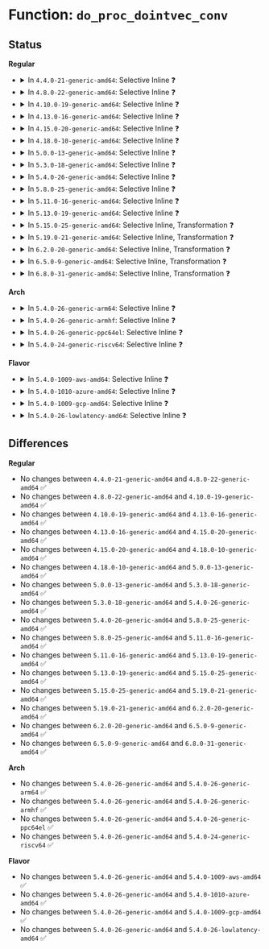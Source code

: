 # Function: <code>do_proc_dointvec_conv</code>

## Status
<b>Regular</b>
<ul>
<li>
<details>
<summary>In <code>4.4.0-21-generic-amd64</code>: Selective Inline ❓</summary>

```c
int do_proc_dointvec_conv(bool * negp, long unsigned int * lvalp, int * valp, int write, void * data)
```

```json
{
  "name": "do_proc_dointvec_conv",
  "collision_type": "Unique Static",
  "inline_type": "Selective",
  "funcs": [
    {
      "addr": 18446744071579401040,
      "name": "do_proc_dointvec_conv",
      "external": false,
      "loc": "kernel/sysctl.c:2039",
      "file": "kernel/sysctl.c",
      "inline": "not declared, inlined",
      "caller_inline": [],
      "caller_func": []
    }
  ],
  "symbols": [
    {
      "addr": 18446744071579401040,
      "name": "do_proc_dointvec_conv",
      "section": ".text",
      "bind": "STB_LOCAL",
      "size": 90
    }
  ]
}
```
</details>
</li>
<li>
<details>
<summary>In <code>4.8.0-22-generic-amd64</code>: Selective Inline ❓</summary>

```c
int do_proc_dointvec_conv(bool * negp, long unsigned int * lvalp, int * valp, int write, void * data)
```

```json
{
  "name": "do_proc_dointvec_conv",
  "collision_type": "Unique Static",
  "inline_type": "Selective",
  "funcs": [
    {
      "addr": 18446744071579412944,
      "name": "do_proc_dointvec_conv",
      "external": false,
      "loc": "kernel/sysctl.c:2159",
      "file": "kernel/sysctl.c",
      "inline": "not declared, inlined",
      "caller_inline": [],
      "caller_func": []
    }
  ],
  "symbols": [
    {
      "addr": 18446744071579412944,
      "name": "do_proc_dointvec_conv",
      "section": ".text",
      "bind": "STB_LOCAL",
      "size": 90
    }
  ]
}
```
</details>
</li>
<li>
<details>
<summary>In <code>4.10.0-19-generic-amd64</code>: Selective Inline ❓</summary>

```c
int do_proc_dointvec_conv(bool * negp, long unsigned int * lvalp, int * valp, int write, void * data)
```

```json
{
  "name": "do_proc_dointvec_conv",
  "collision_type": "Unique Static",
  "inline_type": "Selective",
  "funcs": [
    {
      "addr": 18446744071579433248,
      "name": "do_proc_dointvec_conv",
      "external": false,
      "loc": "kernel/sysctl.c:2144",
      "file": "kernel/sysctl.c",
      "inline": "not declared, inlined",
      "caller_inline": [],
      "caller_func": []
    }
  ],
  "symbols": [
    {
      "addr": 18446744071579433248,
      "name": "do_proc_dointvec_conv",
      "section": ".text",
      "bind": "STB_LOCAL",
      "size": 90
    }
  ]
}
```
</details>
</li>
<li>
<details>
<summary>In <code>4.13.0-16-generic-amd64</code>: Selective Inline ❓</summary>

```c
int do_proc_dointvec_conv(bool * negp, long unsigned int * lvalp, int * valp, int write, void * data)
```

```json
{
  "name": "do_proc_dointvec_conv",
  "collision_type": "Unique Static",
  "inline_type": "Selective",
  "funcs": [
    {
      "addr": 18446744071579421104,
      "name": "do_proc_dointvec_conv",
      "external": false,
      "loc": "kernel/sysctl.c:2168",
      "file": "kernel/sysctl.c",
      "inline": "not declared, inlined",
      "caller_inline": [],
      "caller_func": []
    }
  ],
  "symbols": [
    {
      "addr": 18446744071579421104,
      "name": "do_proc_dointvec_conv",
      "section": ".text",
      "bind": "STB_LOCAL",
      "size": 90
    }
  ]
}
```
</details>
</li>
<li>
<details>
<summary>In <code>4.15.0-20-generic-amd64</code>: Selective Inline ❓</summary>

```c
int do_proc_dointvec_conv(bool * negp, long unsigned int * lvalp, int * valp, int write, void * data)
```

```json
{
  "name": "do_proc_dointvec_conv",
  "collision_type": "Unique Static",
  "inline_type": "Selective",
  "funcs": [
    {
      "addr": 18446744071579448864,
      "name": "do_proc_dointvec_conv",
      "external": false,
      "loc": "kernel/sysctl.c:2160",
      "file": "kernel/sysctl.c",
      "inline": "not declared, inlined",
      "caller_inline": [],
      "caller_func": []
    }
  ],
  "symbols": [
    {
      "addr": 18446744071579448864,
      "name": "do_proc_dointvec_conv",
      "section": ".text",
      "bind": "STB_LOCAL",
      "size": 90
    }
  ]
}
```
</details>
</li>
<li>
<details>
<summary>In <code>4.18.0-10-generic-amd64</code>: Selective Inline ❓</summary>

```c
int do_proc_dointvec_conv(bool * negp, long unsigned int * lvalp, int * valp, int write, void * data)
```

```json
{
  "name": "do_proc_dointvec_conv",
  "collision_type": "Unique Static",
  "inline_type": "Selective",
  "funcs": [
    {
      "addr": 18446744071579463808,
      "name": "do_proc_dointvec_conv",
      "external": false,
      "loc": "kernel/sysctl.c:2165",
      "file": "kernel/sysctl.c",
      "inline": "not declared, inlined",
      "caller_inline": [],
      "caller_func": []
    }
  ],
  "symbols": [
    {
      "addr": 18446744071579463808,
      "name": "do_proc_dointvec_conv",
      "section": ".text",
      "bind": "STB_LOCAL",
      "size": 90
    }
  ]
}
```
</details>
</li>
<li>
<details>
<summary>In <code>5.0.0-13-generic-amd64</code>: Selective Inline ❓</summary>

```c
int do_proc_dointvec_conv(bool * negp, long unsigned int * lvalp, int * valp, int write, void * data)
```

```json
{
  "name": "do_proc_dointvec_conv",
  "collision_type": "Unique Static",
  "inline_type": "Selective",
  "funcs": [
    {
      "addr": 18446744071579497392,
      "name": "do_proc_dointvec_conv",
      "external": false,
      "loc": "kernel/sysctl.c:2213",
      "file": "kernel/sysctl.c",
      "inline": "not declared, inlined",
      "caller_inline": [],
      "caller_func": []
    }
  ],
  "symbols": [
    {
      "addr": 18446744071579497392,
      "name": "do_proc_dointvec_conv",
      "section": ".text",
      "bind": "STB_LOCAL",
      "size": 90
    }
  ]
}
```
</details>
</li>
<li>
<details>
<summary>In <code>5.3.0-18-generic-amd64</code>: Selective Inline ❓</summary>

```c
int do_proc_dointvec_conv(bool * negp, long unsigned int * lvalp, int * valp, int write, void * data)
```

```json
{
  "name": "do_proc_dointvec_conv",
  "collision_type": "Unique Static",
  "inline_type": "Selective",
  "funcs": [
    {
      "addr": 18446744071579515584,
      "name": "do_proc_dointvec_conv",
      "external": false,
      "loc": "kernel/sysctl.c:2299",
      "file": "kernel/sysctl.c",
      "inline": "not declared, inlined",
      "caller_inline": [],
      "caller_func": [
        "kernel/sysctl.c:do_proc_dointvec_minmax_conv",
        "kernel/sysctl.c:do_proc_dointvec_minmax_conv"
      ]
    }
  ],
  "symbols": [
    {
      "addr": 18446744071579515584,
      "name": "do_proc_dointvec_conv",
      "section": ".text",
      "bind": "STB_LOCAL",
      "size": 90
    }
  ]
}
```
</details>
</li>
<li>
<details>
<summary>In <code>5.4.0-26-generic-amd64</code>: Selective Inline ❓</summary>

```c
int do_proc_dointvec_conv(bool * negp, long unsigned int * lvalp, int * valp, int write, void * data)
```

```json
{
  "name": "do_proc_dointvec_conv",
  "collision_type": "Unique Static",
  "inline_type": "Selective",
  "funcs": [
    {
      "addr": 18446744071579541648,
      "name": "do_proc_dointvec_conv",
      "external": false,
      "loc": "kernel/sysctl.c:2301",
      "file": "kernel/sysctl.c",
      "inline": "not declared, inlined",
      "caller_inline": [],
      "caller_func": [
        "kernel/sysctl.c:do_proc_dointvec_minmax_conv",
        "kernel/sysctl.c:do_proc_dointvec_minmax_conv"
      ]
    }
  ],
  "symbols": [
    {
      "addr": 18446744071579541648,
      "name": "do_proc_dointvec_conv",
      "section": ".text",
      "bind": "STB_LOCAL",
      "size": 90
    }
  ]
}
```
</details>
</li>
<li>
<details>
<summary>In <code>5.8.0-25-generic-amd64</code>: Selective Inline ❓</summary>

```c
int do_proc_dointvec_conv(bool * negp, long unsigned int * lvalp, int * valp, int write, void * data)
```

```json
{
  "name": "do_proc_dointvec_conv",
  "collision_type": "Unique Static",
  "inline_type": "Selective",
  "funcs": [
    {
      "addr": 18446744071579575293,
      "name": "do_proc_dointvec_conv",
      "external": false,
      "loc": "kernel/sysctl.c:527",
      "file": "kernel/sysctl.c",
      "inline": "not declared, inlined",
      "caller_inline": [
        "kernel/sysctl.c:do_proc_dointvec_minmax_conv",
        "kernel/sysctl.c:do_proc_dointvec_minmax_conv"
      ],
      "caller_func": []
    }
  ],
  "symbols": [
    {
      "addr": 18446744071579575040,
      "name": "do_proc_dointvec_conv",
      "section": ".text",
      "bind": "STB_LOCAL",
      "size": 90
    }
  ]
}
```
</details>
</li>
<li>
<details>
<summary>In <code>5.11.0-16-generic-amd64</code>: Selective Inline ❓</summary>

```c
int do_proc_dointvec_conv(bool * negp, long unsigned int * lvalp, int * valp, int write, void * data)
```

```json
{
  "name": "do_proc_dointvec_conv",
  "collision_type": "Unique Static",
  "inline_type": "Selective",
  "funcs": [
    {
      "addr": 18446744071579556909,
      "name": "do_proc_dointvec_conv",
      "external": false,
      "loc": "kernel/sysctl.c:526",
      "file": "kernel/sysctl.c",
      "inline": "not declared, inlined",
      "caller_inline": [
        "kernel/sysctl.c:do_proc_dointvec_minmax_conv",
        "kernel/sysctl.c:do_proc_dointvec_minmax_conv"
      ],
      "caller_func": []
    }
  ],
  "symbols": [
    {
      "addr": 18446744071579556656,
      "name": "do_proc_dointvec_conv",
      "section": ".text",
      "bind": "STB_LOCAL",
      "size": 90
    }
  ]
}
```
</details>
</li>
<li>
<details>
<summary>In <code>5.13.0-19-generic-amd64</code>: Selective Inline ❓</summary>

```c
int do_proc_dointvec_conv(bool * negp, long unsigned int * lvalp, int * valp, int write, void * data)
```

```json
{
  "name": "do_proc_dointvec_conv",
  "collision_type": "Unique Static",
  "inline_type": "Selective",
  "funcs": [
    {
      "addr": 18446744071579561536,
      "name": "do_proc_dointvec_conv",
      "external": false,
      "loc": "kernel/sysctl.c:538",
      "file": "kernel/sysctl.c",
      "inline": "not declared, inlined",
      "caller_inline": [
        "kernel/sysctl.c:do_proc_dointvec_minmax_conv",
        "kernel/sysctl.c:do_proc_dointvec_minmax_conv"
      ],
      "caller_func": []
    }
  ],
  "symbols": [
    {
      "addr": 18446744071579561280,
      "name": "do_proc_dointvec_conv",
      "section": ".text",
      "bind": "STB_LOCAL",
      "size": 90
    }
  ]
}
```
</details>
</li>
<li>
<details>
<summary>In <code>5.15.0-25-generic-amd64</code>: Selective Inline, Transformation ❓</summary>

```c
int do_proc_dointvec_conv(bool * negp, long unsigned int * lvalp, int * valp, int write, void * data)
```

```json
{
  "name": "do_proc_dointvec_conv",
  "collision_type": "Unique Static",
  "inline_type": "Selective",
  "funcs": [
    {
      "addr": 18446744071579636071,
      "name": "do_proc_dointvec_conv",
      "external": false,
      "loc": "kernel/sysctl.c:562",
      "file": "kernel/sysctl.c",
      "inline": "not declared, inlined",
      "caller_inline": [
        "kernel/sysctl.c:do_proc_dointvec_minmax_conv",
        "kernel/sysctl.c:do_proc_dointvec_minmax_conv"
      ],
      "caller_func": []
    }
  ],
  "symbols": [
    {
      "addr": 18446744071579632832,
      "name": "do_proc_dointvec_conv",
      "section": ".text",
      "bind": "STB_LOCAL",
      "size": 143
    },
    {
      "addr": 18446744071592100765,
      "name": "do_proc_dointvec_conv.cold",
      "section": ".text",
      "bind": "STB_LOCAL",
      "size": 29
    }
  ]
}
```
</details>
</li>
<li>
<details>
<summary>In <code>5.19.0-21-generic-amd64</code>: Selective Inline, Transformation ❓</summary>

```c
int do_proc_dointvec_conv(bool * negp, long unsigned int * lvalp, int * valp, int write, void * data)
```

```json
{
  "name": "do_proc_dointvec_conv",
  "collision_type": "Unique Static",
  "inline_type": "Selective",
  "funcs": [
    {
      "addr": 18446744071579733287,
      "name": "do_proc_dointvec_conv",
      "external": false,
      "loc": "kernel/sysctl.c:442",
      "file": "kernel/sysctl.c",
      "inline": "not declared, inlined",
      "caller_inline": [
        "kernel/sysctl.c:do_proc_dointvec_minmax_conv"
      ],
      "caller_func": []
    }
  ],
  "symbols": [
    {
      "addr": 18446744071579728560,
      "name": "do_proc_dointvec_conv",
      "section": ".text",
      "bind": "STB_LOCAL",
      "size": 124
    },
    {
      "addr": 18446744071593868316,
      "name": "do_proc_dointvec_conv.cold",
      "section": ".text",
      "bind": "STB_LOCAL",
      "size": 29
    }
  ]
}
```
</details>
</li>
<li>
<details>
<summary>In <code>6.2.0-20-generic-amd64</code>: Selective Inline, Transformation ❓</summary>

```c
int do_proc_dointvec_conv(bool * negp, long unsigned int * lvalp, int * valp, int write, void * data)
```

```json
{
  "name": "do_proc_dointvec_conv",
  "collision_type": "Unique Static",
  "inline_type": "Selective",
  "funcs": [
    {
      "addr": 18446744071579861623,
      "name": "do_proc_dointvec_conv",
      "external": false,
      "loc": "kernel/sysctl.c:429",
      "file": "kernel/sysctl.c",
      "inline": "not declared, inlined",
      "caller_inline": [
        "kernel/sysctl.c:do_proc_dointvec_minmax_conv"
      ],
      "caller_func": []
    }
  ],
  "symbols": [
    {
      "addr": 18446744071579857648,
      "name": "do_proc_dointvec_conv",
      "section": ".text",
      "bind": "STB_LOCAL",
      "size": 124
    },
    {
      "addr": 18446744071595973973,
      "name": "do_proc_dointvec_conv.cold",
      "section": ".text",
      "bind": "STB_LOCAL",
      "size": 29
    }
  ]
}
```
</details>
</li>
<li>
<details>
<summary>In <code>6.5.0-9-generic-amd64</code>: Selective Inline, Transformation ❓</summary>

```c
int do_proc_dointvec_conv(bool * negp, long unsigned int * lvalp, int * valp, int write, void * data)
```

```json
{
  "name": "do_proc_dointvec_conv",
  "collision_type": "Unique Static",
  "inline_type": "Selective",
  "funcs": [
    {
      "addr": 18446744071579911767,
      "name": "do_proc_dointvec_conv",
      "external": false,
      "loc": "kernel/sysctl.c:428",
      "file": "kernel/sysctl.c",
      "inline": "not declared, inlined",
      "caller_inline": [
        "kernel/sysctl.c:do_proc_dointvec_minmax_conv"
      ],
      "caller_func": []
    }
  ],
  "symbols": [
    {
      "addr": 18446744071579907824,
      "name": "do_proc_dointvec_conv",
      "section": ".text",
      "bind": "STB_LOCAL",
      "size": 124
    },
    {
      "addr": 18446744071596491589,
      "name": "do_proc_dointvec_conv.cold",
      "section": ".text",
      "bind": "STB_LOCAL",
      "size": 29
    }
  ]
}
```
</details>
</li>
<li>
<details>
<summary>In <code>6.8.0-31-generic-amd64</code>: Selective Inline, Transformation ❓</summary>

```c
int do_proc_dointvec_conv(bool * negp, long unsigned int * lvalp, int * valp, int write, void * data)
```

```json
{
  "name": "do_proc_dointvec_conv",
  "collision_type": "Unique Static",
  "inline_type": "Selective",
  "funcs": [
    {
      "addr": 18446744071579951015,
      "name": "do_proc_dointvec_conv",
      "external": false,
      "loc": "kernel/sysctl.c:428",
      "file": "kernel/sysctl.c",
      "inline": "not declared, inlined",
      "caller_inline": [
        "kernel/sysctl.c:do_proc_dointvec_minmax_conv"
      ],
      "caller_func": []
    }
  ],
  "symbols": [
    {
      "addr": 18446744071579947072,
      "name": "do_proc_dointvec_conv",
      "section": ".text",
      "bind": "STB_LOCAL",
      "size": 124
    },
    {
      "addr": 18446744071597388350,
      "name": "do_proc_dointvec_conv.cold",
      "section": ".text",
      "bind": "STB_LOCAL",
      "size": 29
    }
  ]
}
```
</details>
</li>
</ul>
<b>Arch</b>
<ul>
<li>
<details>
<summary>In <code>5.4.0-26-generic-arm64</code>: Selective Inline ❓</summary>

```c
int do_proc_dointvec_conv(bool * negp, long unsigned int * lvalp, int * valp, int write, void * data)
```

```json
{
  "name": "do_proc_dointvec_conv",
  "collision_type": "Unique Static",
  "inline_type": "Selective",
  "funcs": [
    {
      "addr": 18446603336490689360,
      "name": "do_proc_dointvec_conv",
      "external": false,
      "loc": "kernel/sysctl.c:2301",
      "file": "kernel/sysctl.c",
      "inline": "not declared, inlined",
      "caller_inline": [],
      "caller_func": [
        "kernel/sysctl.c:do_proc_dointvec_minmax_conv",
        "kernel/sysctl.c:do_proc_dointvec_minmax_conv"
      ]
    }
  ],
  "symbols": [
    {
      "addr": 18446603336490689360,
      "name": "do_proc_dointvec_conv",
      "section": ".text",
      "bind": "STB_LOCAL",
      "size": 216
    }
  ]
}
```
</details>
</li>
<li>
<details>
<summary>In <code>5.4.0-26-generic-armhf</code>: Selective Inline ❓</summary>

```c
int do_proc_dointvec_conv(bool * negp, long unsigned int * lvalp, int * valp, int write, void * data)
```

```json
{
  "name": "do_proc_dointvec_conv",
  "collision_type": "Unique Static",
  "inline_type": "Selective",
  "funcs": [
    {
      "addr": 3224757952,
      "name": "do_proc_dointvec_conv",
      "external": false,
      "loc": "kernel/sysctl.c:2301",
      "file": "kernel/sysctl.c",
      "inline": "not declared, inlined",
      "caller_inline": [],
      "caller_func": [
        "kernel/sysctl.c:do_proc_dointvec_minmax_conv",
        "kernel/sysctl.c:do_proc_dointvec_minmax_conv"
      ]
    }
  ],
  "symbols": [
    {
      "addr": 3224757952,
      "name": "do_proc_dointvec_conv",
      "section": ".text",
      "bind": "STB_LOCAL",
      "size": 136
    }
  ]
}
```
</details>
</li>
<li>
<details>
<summary>In <code>5.4.0-26-generic-ppc64el</code>: Selective Inline ❓</summary>

```c
int do_proc_dointvec_conv(bool * negp, long unsigned int * lvalp, int * valp, int write, void * data)
```

```json
{
  "name": "do_proc_dointvec_conv",
  "collision_type": "Unique Static",
  "inline_type": "Selective",
  "funcs": [
    {
      "addr": 13835058055283514000,
      "name": "do_proc_dointvec_conv",
      "external": false,
      "loc": "kernel/sysctl.c:2301",
      "file": "kernel/sysctl.c",
      "inline": "not declared, inlined",
      "caller_inline": [],
      "caller_func": [
        "kernel/sysctl.c:do_proc_dointvec_minmax_conv",
        "kernel/sysctl.c:do_proc_dointvec_minmax_conv"
      ]
    }
  ],
  "symbols": [
    {
      "addr": 13835058055283514000,
      "name": "do_proc_dointvec_conv",
      "section": ".text",
      "bind": "STB_LOCAL",
      "size": 176
    }
  ]
}
```
</details>
</li>
<li>
<details>
<summary>In <code>5.4.0-24-generic-riscv64</code>: Selective Inline ❓</summary>

```c
int do_proc_dointvec_conv(bool * negp, long unsigned int * lvalp, int * valp, int write, void * data)
```

```json
{
  "name": "do_proc_dointvec_conv",
  "collision_type": "Unique Static",
  "inline_type": "Selective",
  "funcs": [
    {
      "addr": 18446743936271421466,
      "name": "do_proc_dointvec_conv",
      "external": false,
      "loc": "kernel/sysctl.c:2301",
      "file": "kernel/sysctl.c",
      "inline": "not declared, inlined",
      "caller_inline": [],
      "caller_func": [
        "kernel/sysctl.c:do_proc_dointvec_minmax_conv",
        "kernel/sysctl.c:do_proc_dointvec_minmax_conv"
      ]
    }
  ],
  "symbols": [
    {
      "addr": 18446743936271421466,
      "name": "do_proc_dointvec_conv",
      "section": ".text",
      "bind": "STB_LOCAL",
      "size": 180
    }
  ]
}
```
</details>
</li>
</ul>
<b>Flavor</b>
<ul>
<li>
<details>
<summary>In <code>5.4.0-1009-aws-amd64</code>: Selective Inline ❓</summary>

```c
int do_proc_dointvec_conv(bool * negp, long unsigned int * lvalp, int * valp, int write, void * data)
```

```json
{
  "name": "do_proc_dointvec_conv",
  "collision_type": "Unique Static",
  "inline_type": "Selective",
  "funcs": [
    {
      "addr": 18446744071579515312,
      "name": "do_proc_dointvec_conv",
      "external": false,
      "loc": "kernel/sysctl.c:2301",
      "file": "kernel/sysctl.c",
      "inline": "not declared, inlined",
      "caller_inline": [],
      "caller_func": [
        "kernel/sysctl.c:do_proc_dointvec_minmax_conv",
        "kernel/sysctl.c:do_proc_dointvec_minmax_conv"
      ]
    }
  ],
  "symbols": [
    {
      "addr": 18446744071579515312,
      "name": "do_proc_dointvec_conv",
      "section": ".text",
      "bind": "STB_LOCAL",
      "size": 90
    }
  ]
}
```
</details>
</li>
<li>
<details>
<summary>In <code>5.4.0-1010-azure-amd64</code>: Selective Inline ❓</summary>

```c
int do_proc_dointvec_conv(bool * negp, long unsigned int * lvalp, int * valp, int write, void * data)
```

```json
{
  "name": "do_proc_dointvec_conv",
  "collision_type": "Unique Static",
  "inline_type": "Selective",
  "funcs": [
    {
      "addr": 18446744071579444112,
      "name": "do_proc_dointvec_conv",
      "external": false,
      "loc": "kernel/sysctl.c:2301",
      "file": "kernel/sysctl.c",
      "inline": "not declared, inlined",
      "caller_inline": [],
      "caller_func": [
        "kernel/sysctl.c:do_proc_dointvec_minmax_conv",
        "kernel/sysctl.c:do_proc_dointvec_minmax_conv"
      ]
    }
  ],
  "symbols": [
    {
      "addr": 18446744071579444112,
      "name": "do_proc_dointvec_conv",
      "section": ".text",
      "bind": "STB_LOCAL",
      "size": 90
    }
  ]
}
```
</details>
</li>
<li>
<details>
<summary>In <code>5.4.0-1009-gcp-amd64</code>: Selective Inline ❓</summary>

```c
int do_proc_dointvec_conv(bool * negp, long unsigned int * lvalp, int * valp, int write, void * data)
```

```json
{
  "name": "do_proc_dointvec_conv",
  "collision_type": "Unique Static",
  "inline_type": "Selective",
  "funcs": [
    {
      "addr": 18446744071579515232,
      "name": "do_proc_dointvec_conv",
      "external": false,
      "loc": "kernel/sysctl.c:2301",
      "file": "kernel/sysctl.c",
      "inline": "not declared, inlined",
      "caller_inline": [],
      "caller_func": [
        "kernel/sysctl.c:do_proc_dointvec_minmax_conv",
        "kernel/sysctl.c:do_proc_dointvec_minmax_conv"
      ]
    }
  ],
  "symbols": [
    {
      "addr": 18446744071579515232,
      "name": "do_proc_dointvec_conv",
      "section": ".text",
      "bind": "STB_LOCAL",
      "size": 90
    }
  ]
}
```
</details>
</li>
<li>
<details>
<summary>In <code>5.4.0-26-lowlatency-amd64</code>: Selective Inline ❓</summary>

```c
int do_proc_dointvec_conv(bool * negp, long unsigned int * lvalp, int * valp, int write, void * data)
```

```json
{
  "name": "do_proc_dointvec_conv",
  "collision_type": "Unique Static",
  "inline_type": "Selective",
  "funcs": [
    {
      "addr": 18446744071579548192,
      "name": "do_proc_dointvec_conv",
      "external": false,
      "loc": "kernel/sysctl.c:2301",
      "file": "kernel/sysctl.c",
      "inline": "not declared, inlined",
      "caller_inline": [],
      "caller_func": [
        "kernel/sysctl.c:do_proc_dointvec_minmax_conv",
        "kernel/sysctl.c:do_proc_dointvec_minmax_conv"
      ]
    }
  ],
  "symbols": [
    {
      "addr": 18446744071579548192,
      "name": "do_proc_dointvec_conv",
      "section": ".text",
      "bind": "STB_LOCAL",
      "size": 90
    }
  ]
}
```
</details>
</li>
</ul>

## Differences
<b>Regular</b>
<ul>
<li>
No changes between <code>4.4.0-21-generic-amd64</code> and <code>4.8.0-22-generic-amd64</code> ✅
</li>
<li>
No changes between <code>4.8.0-22-generic-amd64</code> and <code>4.10.0-19-generic-amd64</code> ✅
</li>
<li>
No changes between <code>4.10.0-19-generic-amd64</code> and <code>4.13.0-16-generic-amd64</code> ✅
</li>
<li>
No changes between <code>4.13.0-16-generic-amd64</code> and <code>4.15.0-20-generic-amd64</code> ✅
</li>
<li>
No changes between <code>4.15.0-20-generic-amd64</code> and <code>4.18.0-10-generic-amd64</code> ✅
</li>
<li>
No changes between <code>4.18.0-10-generic-amd64</code> and <code>5.0.0-13-generic-amd64</code> ✅
</li>
<li>
No changes between <code>5.0.0-13-generic-amd64</code> and <code>5.3.0-18-generic-amd64</code> ✅
</li>
<li>
No changes between <code>5.3.0-18-generic-amd64</code> and <code>5.4.0-26-generic-amd64</code> ✅
</li>
<li>
No changes between <code>5.4.0-26-generic-amd64</code> and <code>5.8.0-25-generic-amd64</code> ✅
</li>
<li>
No changes between <code>5.8.0-25-generic-amd64</code> and <code>5.11.0-16-generic-amd64</code> ✅
</li>
<li>
No changes between <code>5.11.0-16-generic-amd64</code> and <code>5.13.0-19-generic-amd64</code> ✅
</li>
<li>
No changes between <code>5.13.0-19-generic-amd64</code> and <code>5.15.0-25-generic-amd64</code> ✅
</li>
<li>
No changes between <code>5.15.0-25-generic-amd64</code> and <code>5.19.0-21-generic-amd64</code> ✅
</li>
<li>
No changes between <code>5.19.0-21-generic-amd64</code> and <code>6.2.0-20-generic-amd64</code> ✅
</li>
<li>
No changes between <code>6.2.0-20-generic-amd64</code> and <code>6.5.0-9-generic-amd64</code> ✅
</li>
<li>
No changes between <code>6.5.0-9-generic-amd64</code> and <code>6.8.0-31-generic-amd64</code> ✅
</li>
</ul>
<b>Arch</b>
<ul>
<li>
No changes between <code>5.4.0-26-generic-amd64</code> and <code>5.4.0-26-generic-arm64</code> ✅
</li>
<li>
No changes between <code>5.4.0-26-generic-amd64</code> and <code>5.4.0-26-generic-armhf</code> ✅
</li>
<li>
No changes between <code>5.4.0-26-generic-amd64</code> and <code>5.4.0-26-generic-ppc64el</code> ✅
</li>
<li>
No changes between <code>5.4.0-26-generic-amd64</code> and <code>5.4.0-24-generic-riscv64</code> ✅
</li>
</ul>
<b>Flavor</b>
<ul>
<li>
No changes between <code>5.4.0-26-generic-amd64</code> and <code>5.4.0-1009-aws-amd64</code> ✅
</li>
<li>
No changes between <code>5.4.0-26-generic-amd64</code> and <code>5.4.0-1010-azure-amd64</code> ✅
</li>
<li>
No changes between <code>5.4.0-26-generic-amd64</code> and <code>5.4.0-1009-gcp-amd64</code> ✅
</li>
<li>
No changes between <code>5.4.0-26-generic-amd64</code> and <code>5.4.0-26-lowlatency-amd64</code> ✅
</li>
</ul>

